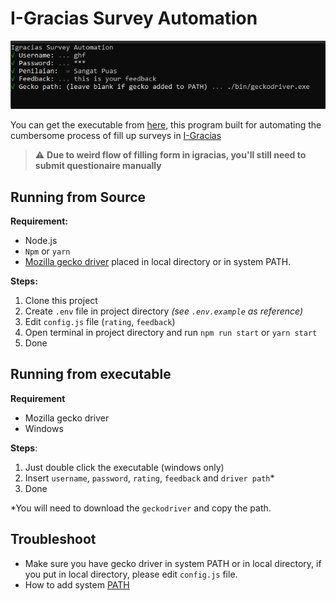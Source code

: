 # I-Gracias Survey Automation

![CLI executable](./img/example.png)

You can get the executable from [here](https://github.com/ghufr/igracias-survey-automation/releases), this program built for automating the cumbersome process of fill up surveys in [I-Gracias](https://igracias.telkomuniversity.ac.id/)

> :warning: **Due to weird flow of filling form in igracias, you'll still need to submit questionaire manually**

## Running from Source

**Requirement:**

- Node.js
- `Npm` or `yarn`
- [Mozilla gecko driver](https://github.com/mozilla/geckodriver/releases) placed in local directory or in system PATH.

**Steps:**

1. Clone this project
1. Create `.env` file in project directory _(see `.env.example` as reference)_
1. Edit `config.js` file (`rating`, `feedback`)
1. Open terminal in project directory and run `npm run start` or `yarn start`
1. Done

## Running from executable

**Requirement**

- Mozilla gecko driver
- Windows

**Steps**:

1. Just double click the executable (windows only)
2. Insert `username`, `password`, `rating`, `feedback` and `driver path`\*
3. Done

\*You will need to download the `geckodriver` and copy the path.

## Troubleshoot

- Make sure you have gecko driver in system PATH or in local directory, if you put in local directory, please edit `config.js` file.
- How to add system [PATH](https://docs.telerik.com/teststudio/features/test-runners/add-path-environment-variables)
